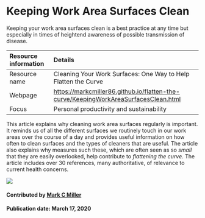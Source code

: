 # Keeping Work Area Surfaces Clean

Keeping your work area surfaces clean is a best practice at any time but especially in times
of heightend awareness of possible transmission of disease.

Resource information | Details 
:--- | :--- 
Resource name  | Cleaning Your Work Surfaces: One Way to Help Flatten the Curve
Webpage | https://markcmiller86.github.io/flatten-the-curve/KeepingWorkAreaSurfacesClean.html
Focus | Personal productivity and sustainability

This article explains why cleaning work area surfaces regularly is important. It reminds us
of all the different surfaces we routinely touch in our work areas over the course of a day
and provides useful information on how often to clean surfaces and the types of cleaners that
are useful. The article also explains why measures such these, which are often seen as so *small* that they
are easily overlooked, help contribute to *flattening the curve*. The article includes over
30 references, many authoritative, of relevance to current health concerns.

<img src='https://github.com/betterscientificsoftware/images/raw/master/Blog_0320_COVID19.png' class='page lightbox' />

#### Contributed by [Mark C Miller](https://github.com/markcmiller86 "Mark C Miller's GitHub Profile")

#### Publication date: March 17, 2020

<!---
Publish: preview
RSS update: 2020-03-17
Categories: skills
Topics: personal productivity and sustainability
Tags: bssw-blog-article
--->

